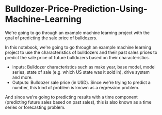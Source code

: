 # Bulldozer-Price-Prediction-Using-Machine-Learning
We're going to go through an example machine learning project with the goal of predicting the sale price of bulldozers.

In this notebook, we're going to go through an example machine learning project to use the characteristics of bulldozers and their past sales prices to predict the sale price of future bulldozers based on their characteristics.

* Inputs: Bulldozer characteristics such as make year, base model, model series, state of sale (e.g. which US state was it sold in), drive system and more.
* Outputs: Bulldozer sale price (in USD).
Since we're trying to predict a number, this kind of problem is known as a regression problem.

And since we're going to predicting results with a time component (predicting future sales based on past sales), this is also known as a time series or forecasting problem.
